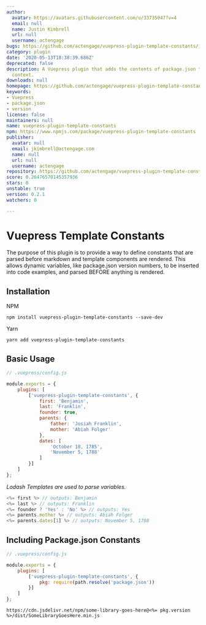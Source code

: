 ```yaml
---
author:
  avatar: https://avatars.githubusercontent.com/u/33735047?v=4
  email: null
  name: Justin Kimbrell
  url: null
  username: actengage
bugs: https://github.com/actengage/vuepress-plugin-template-constants/issues
category: plugin
date: '2020-05-13T18:38:39.686Z'
deprecated: false
description: A Vuepress plugin that adds the contents of package.json to global template
  context.
downloads: null
homepage: https://github.com/actengage/vuepress-plugin-template-constants#readme
keywords:
- Vuepress
- package.json
- version
license: false
maintainers: null
name: vuepress-plugin-template-constants
npm: https://www.npmjs.com/package/vuepress-plugin-template-constants
publisher:
  avatar: null
  email: jkimbrell@actengage.com
  name: null
  url: null
  username: actengage
repository: https://github.com/actengage/vuepress-plugin-template-constants
score: 0.26476570145357936
stars: 0
unstable: true
version: 0.2.1
watchers: 0

---
```


# Vuepress Template Constants

The purpose of this plugin is to provide a way to define constants that are
parsed before markdown and template components are rendered. This allows dynamic
variables, like package.json version numbers, to be inserted into code examples,
and parsed BEFORE anything is rendered.

## Installation

NPM

    npm install vuepress-plugin-template-constants --save-dev

Yarn

    yarn add vuepress-plugin-template-constants

## Basic Usage

``` js
// .vuepress/config.js

module.exports = {
    plugins: [
        ['vuepress-plugin-template-constants', {
            first: 'Benjamin',
            last: 'Franklin',
            founder: true,
            parents: {
                father: 'Josiah Franklin',
                mother: 'Abiah Folger'
            },
            dates: [
                'October 18, 1785',
                'November 5, 1788'
            ]
        }]
    ]
};
```

*Lodash Templates are used to parse variables.*

``` js
<%= first %> // outputs: Benjamin
<%= last %> // outputs: Franklin
<%= founder ? 'Yes' : 'No' %> // outputs: Yes
<%= parents.mother %> // outputs: Abiah Folger
<%= parents.dates[1] %> // outputs: November 5, 1788
```

## Including Package.json Constants

``` js
// .vuepress/config.js

module.exports = {
    plugins: [
        ['vuepress-plugin-template-constants', {
            pkg: require(path.resolve('package.json'))
        }]
    ]
};
```

```
https://cdn.jsdelivr.net/npm/some-library-goes-here@<%= pkg.version %>/dist/SomeLibraryGoesHere.min.js
```

